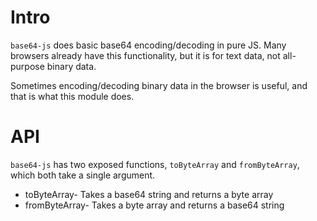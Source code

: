 Intro
=====

`base64-js` does basic base64 encoding/decoding in pure JS. Many browsers already have this functionality, but it is for text data, not all-purpose binary data.

Sometimes encoding/decoding binary data in the browser is useful, and that is what this module does.

API
===

`base64-js` has two exposed functions, `toByteArray` and `fromByteArray`, which both take a single argument.

* toByteArray- Takes a base64 string and returns a byte array
* fromByteArray- Takes a byte array and returns a base64 string
